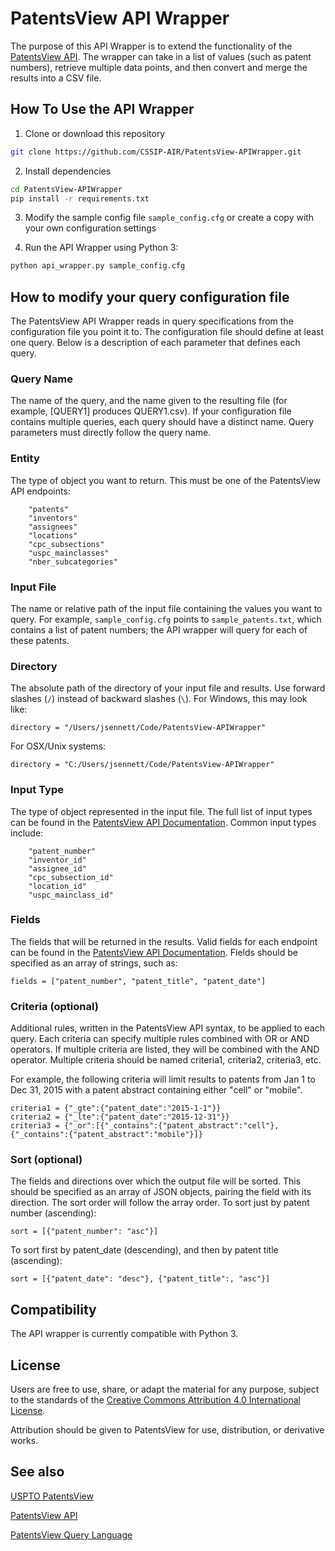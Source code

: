 PatentsView API Wrapper
===================================

The purpose of this API Wrapper is to extend the functionality of the 
[PatentsView API](patentsview.org/api/). The wrapper can take in a list of 
values (such as patent numbers), retrieve multiple data points, and then convert
and merge the results into a CSV file. 

## How To Use the API Wrapper
1. Clone or download this repository
```bash
git clone https://github.com/CSSIP-AIR/PatentsView-APIWrapper.git
```

2. Install dependencies
```bash
cd PatentsView-APIWrapper
pip install -r requirements.txt
```

3. Modify the sample config file `sample_config.cfg` or create a copy with your own configuration settings

4. Run the API Wrapper using Python 3:
```bash
python api_wrapper.py sample_config.cfg
```

## How to modify your query configuration file
The PatentsView API Wrapper reads in query specifications from the configuration file you point it to. The configuration file should define at least one query. Below is a description of each parameter that defines each query.

### Query Name
The name of the query, and the name given to the resulting file (for example, [QUERY1] produces QUERY1.csv). If your configuration file contains multiple queries, each query should have a distinct name. Query parameters must directly follow the query name. 

### Entity
The type of object you want to return. This must be one of the PatentsView API endpoints:
```
    "patents"
    "inventors"
    "assignees"
    "locations"
    "cpc_subsections"
    "uspc_mainclasses"
    "nber_subcategories"
```

### Input File
The name or relative path of the input file containing the values you want to query. For example, `sample_config.cfg` points to `sample_patents.txt`, which contains a list of patent numbers; the API wrapper will query for each of these patents.

### Directory
The absolute path of the directory of your input file and results. Use forward slashes (`/`) instead of backward slashes (`\`). For Windows, this may look like:

```directory = "/Users/jsennett/Code/PatentsView-APIWrapper"```

For OSX/Unix systems:

```directory = "C:/Users/jsennett/Code/PatentsView-APIWrapper"```

### Input Type
The type of object represented in the input file. The full list of 
input types can be found in the [PatentsView API Documentation](http://www.patentsview.org/api/doc.html). 
Common input types include:

```
    "patent_number"
    "inventor_id"
    "assignee_id"
    "cpc_subsection_id"
    "location_id"
    "uspc_mainclass_id"
```

### Fields
The fields that will be returned in the results. Valid fields for each endpoint can be found in the [PatentsView API Documentation](http://www.patentsview.org/api/doc.html). Fields should be specified as an array of strings, such as:

```fields = ["patent_number", "patent_title", "patent_date"]```


### Criteria (optional)
Additional rules, written in the PatentsView API syntax, to be applied to each query. Each criteria can specify multiple rules combined with OR or AND operators. If multiple criteria are listed, they will be combined with the AND operator. Multiple criteria should be named criteria1, criteria2, criteria3, etc.

For example, the following criteria will limit results to patents from Jan 1 to Dec 31, 2015 with a patent abstract containing either "cell" or "mobile".
```
criteria1 = {"_gte":{"patent_date":"2015-1-1"}}
criteria2 = {"_lte":{"patent_date":"2015-12-31"}}
criteria3 = {"_or":[{"_contains":{"patent_abstract":"cell"}, {"_contains":{"patent_abstract":"mobile"}]}
```

### Sort (optional)
The fields and directions over which the output file will be sorted. This should be specified as an array of JSON objects, pairing the field with its direction. The sort order will follow the array order.
To sort just by patent number (ascending):

```sort = [{"patent_number": "asc"}]```

To sort first by patent_date (descending), and then by patent title (ascending):

```sort = [{"patent_date": "desc"}, {"patent_title":, "asc"}]```

## Compatibility

The API wrapper is currently compatible with Python 3.

## License

Users are free to use, share, or adapt the material for any purpose, subject to the standards of the [Creative Commons Attribution 4.0 International License](https://creativecommons.org/licenses/by/4.0/).

Attribution should be given to PatentsView for use, distribution, or derivative works.

## See also

[USPTO PatentsView](http://www.patentsview.org/web/#viz/relationships)

[PatentsView API](http://www.patentsview.org/api/doc.html)

[PatentsView Query Language](http://www.patentsview.org/api/query-language.html)
